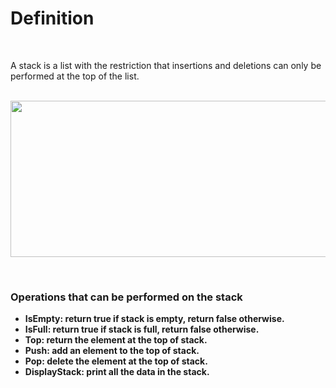 # **Definition**
<br >

A stack is a list with the restriction that insertions and deletions can only be performed at the top of the list.
 <br>
 <br>
 <p align="center">
  <img src="https://media.geeksforgeeks.org/wp-content/cdn-uploads/20221219100314/stack.drawio2.png" align="centre" width="600" height="250"></p>
<br>

<h3>Operations that can be performed on the stack</h3>
    <ul>
      <li><strong>IsEmpty<strong>: return true if stack is empty, return false otherwise.</li>
      <li><strong>IsFull<strong>: return true if stack is full, return false otherwise.</li>
      <li><strong>Top<strong>: return the element at the top of stack.</li>
      <li><strong>Push<strong>: add an element to the top of stack.</li>
      <li><strong>Pop<strong>: delete the element at the top of stack.</li>
      <li><strong>DisplayStack<strong>: print all the data in the stack.</li>
      </ul>

